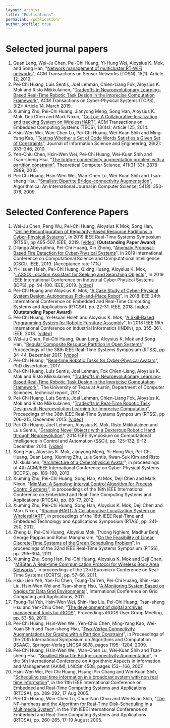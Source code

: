 ```yaml
---
layout: archive
title: "Publications"
permalink: /publication/
author_profile: true
---
```


# Selected journal papers

1. Quan Leng, Wei-Ju Chen, Pei-Chi Huang, Yi-Hung Wei, Aloysius K. Mok, and Song Han, "[Network management of multicluster RT-WiFi networks](https://dl.acm.org/citation.cfm?id=3283451)", ACM Transactions on Sensor Networks (TOSN), 15(1): Article 12, 2019.
1. Pei-Chi Huang, Luis Sentis, Joel Lehman, Chien-Liang Fok, Aloysius K. Mok and Risto Miikkulainen, "[Tradeoffs in Neuroevolutionary Learning-Based Real-Time Robotic Task Design in the Imprecise Computation Framework](https://dl.acm.org/citation.cfm?doid=3284746.3178903)", ACM Transactions on Cyber-Physical Systems (TCPS), 3(2): Article 14, March 2019.
1. Xiuming Zhu, Pei-Chi Huang, Jianyong Meng, Song Han, Aloysius K. Mok, Deji Chen and Mark Nixon, "[ColLoc: A Collaborative localization and tracking System on WirelessHART](https://dl.acm.org/citation.cfm?id=2584656&dl=ACM&coll=DL)", ACM Transactions on Embedded Computing Systems (TECS), 13(4s): Article 125, 2014.
1. Hsin-Wen Wei, Wan-Chen Lu, Pei-Chi Huang, Wei-Kuan Shih and Ming-Yang Kao, "[Testing Whether a Set of Code Words Satisfies a Given Set of Constraints](https://www.iis.sinica.edu.tw/page/jise/2010/201003_01.pdf)", Journal of Information Science and Engineering, 26(2): 333–346, 2010.
1. Yen-Chiu Chen, Hsin-Wen Wei, Pei-Chi Huang, Wei-Kuan Shih and Tsan-sheng Hsu, "[The bridge-connectivity augmentation problem with a partition constraint](https://www.sciencedirect.com/science/article/pii/S0304397510002148)", Theoretical Computer Science, 411(31-33): 2878-2889, 2010.
1. Pei-Chi Huang, Hsin-Wen Wei, Wan-Chen Lu, Wei-Kuan Shih and Tsan-sheng Hsu, "[Smallest Bipartite Bridge-connectivity Augmentation](https://link.springer.com/article/10.1007/s00453-007-9127-1)", Algorithmica: An International Journal in Computer Science, 54(3): 353-378, 2009.

# Selected Conference Papers

1. Wei-Ju Chen, Peng Wu, Pei-Chi Huang, Aloysius K Mok, Song Han, "[Online Reconfiguration of Regularity-Based Resource Partitions in Cyber-Physical Systems](https://ieeexplore.ieee.org/abstract/document/9052168)", In 2019 IEEE Real-Time Systems Symposium (RTSS), pp 495-507. IEEE, 2019. [[video](https://www.youtube.com/watch?v=8b-MMP3-cug)] **(Outstanding Paper Award)**
1. Dilanga Abeyrathna, Pei-Chi Huang, Xin Zhong, "[Anomaly Proposal-Based Fire Detection for Cyber-Physical Systems](https://ieeexplore.ieee.org/abstract/document/9071185)", In 2019 International Conference on Computational Science and Computational Intelligence (CSCI). IEEE, 2019. (Acceptance rate 17%)
1. Yi-Hsuan Hsieh, Pei-Chi Huang, Qixing Huang, Aloysius K. Mok, "[LASSO: Location Assistant for Seeking and Searching Objects](https://ieeexplore.ieee.org/abstract/document/8780249/)", In 2019 IEEE International Conference on Industrial Cyber Physical Systems (ICPS), pp. 94-100. IEEE, 2019. [[video](https://www.cs.utexas.edu/~yihsuan/lasso_icps2019.mp4)]
1. Pei-Chi Huang and Aloysius K. Mok, "[A Case Study of Cyber-Physical System Design: Autonomous Pick-and-Place Robot](https://ieeexplore.ieee.org/abstract/document/8607230)", In 2018 IEEE 24th International Conference on Embedded and Real-Time Computing Systems and Applications (RTCSA), pp. 22-31. IEEE, 2018. [[video](http://www.cs.utexas.edu/~peggy/apc.html)] **(Outstanding Paper Award)**
1. Pei-Chi Huang, Yi-Hsuan Hsieh and Aloysius K. Mok, "[A Skill-Based Programming System for Robotic Furniture Assembly](https://ieeexplore.ieee.org/abstract/document/8472030)", In 2018 IEEE 16th International Conference on Industrial Informatics (INDIN), pp. 355-361. IEEE, 2018. [[video](http://www.cs.utexas.edu/~peggy/skills-based.html)]
1. Wei-Ju Chen, Pei-Chi Huang, Quan Leng, Aloysius K. Mok and Song Han, "[Regular Composite Resource Partition in Open Systems](https://ieeexplore.ieee.org/document/8277278)", Proceedings of the 38th IEEE Real-Time Systems Symposium (RTSS), pp 34-44, December 2017. [[video](http://www.cs.utexas.edu/~peggy/car_v1.html)]
1. Pei-Chi Huang, "[Real-time Robotic Tasks for Cyber-Physical Avatars](https://repositories.lib.utexas.edu/handle/2152/62985)", PhD dissertation, 2017.
1. Pei-Chi Huang, Luis Sentis, Joel Lehman, Fok Chien-Liang, Aloysius K. Mok and Risto Miikkulainen, "[Tradeoffs in Neuroevolutionary Learning-Based Real-Time Robotic Task Design in the Imprecise Computation Framework](http://www.cs.utexas.edu/~peggy/techReport201701.pdf)", The University of Texas at Austin, Department of Computer Sciences, technical report, 2017.
1. Pei-Chi Huang, Luis Sentis, Joel Lehman, Chien-Liang Fok, Aloysius K. Mok and Risto Miikkulainen, "[Tradeoffs in Real-Time Robotic Task Design with Neuroevolution Learning for Imprecise Computation](https://ieeexplore.ieee.org/document/7383578?reload=true)", Proceedings of the 36th IEEE Real-Time Systems Symposium (RTSS), pp 206–215, December 2015. [[video](http://www.cs.utexas.edu/~peggy/rtss2015.html)]
1. Pei-Chi Huang, Joel Lehman, Aloysius K. Mok, Risto Miikkulainen and Luis Sentis, "[Grasping Novel Objects with a Dexterous Robotic Hand through Neuroevolution](http://nn.cs.utexas.edu/?huang:ssci14)", 2014 IEEE Symposium on Computational Intelligence in Control and Automation (SSCI), pp. 125–132, 9–12 December 2014. [[video](http://www.cs.utexas.edu/~peggy/ssci2014.html)]
1. Song Han, Aloysius K. Mok, Jianyong Meng, Yi-Hung Wei, Pei-Chi Huang, Quan Leng, Xiuming Zhu, Luis Sentis, Kwan-Suk Kim and Risto Miikkulainen, "[Architecture of a Cyberphysical Avatar](https://dl.acm.org/citation.cfm?id=2502550)", in proceedings of 4th ACM/IEEE International Conference on Cyber-Physical Systems (ICCPS), pp. 189–198, 2013.
1. Xiuming Zhu, Pei-Chi Huang, Song Han, Al Mok, Deji Chen and Mark Nixon, "[MinMax: A Sampling Interval Control Algorithm for Process Control Systems](http://ieeexplore.ieee.org/document/6301558/?tp=&arnumber=6301558)", in proceedings of the 18th IEEE International Conference on Embedded and Real-Time Computing Systems and Applications (RTCSA), pp. 68–77, 2012.
1. Xiuming Zhu, Pei-Chi Huang, Song Han, Aloysius K. Mok, Deji Chen and Mark Nixon, "[RoamingHART: A Collaborative Localization System on WirelessHART](http://engr.uconn.edu/~song/paper/rtas12.pdf)", in proceedings of the 18th IEEE Real-Time and Embedded Technology and Applications Symposium (RTAS), pp. 241–250, 2012.
1. Zheng Li, Pei-Chi Huang, Aloysius Mok, Truong Nghiem, Madhur Behl, George Pappas and Rahul Mangharam, "[On the Feasibility of Linear Discrete-Time Systems of the Green Scheduling Problem](http://ieeexplore.ieee.org/document/6121447/)", in proceedings of the 32nd IEEE Real-Time Systems Symposium (RTSS), pp. 295–304, 2011.
1. Xiuming Zhu, Song Han, Pei-Chi Huang, Aloysius K. Mok and Deji Chen, "[MBStar: A Real-time Communication Protocol for Wireless Body Area Networks](http://ieeexplore.ieee.org/document/6001646/)", in proceedings of the 23rd Euromicro Conference on Real-Time Systems (ECRTS), pp. 57–66, 2011.
1. Hsiu-Lien Yeh, Yan-Fu Chen, Tsung-Tai Yeh, Pei-Chi Huang, Shin-Hao Liu, Hsin-Wen Wei and Tsan-sheng Hsu, "[A Monitoring System Based on Nagios for Data Grid Environments](http://citeseerx.ist.psu.edu/viewdoc/download?doi=10.1.1.476.3824&rep=rep1&type=pdf)", International Conference on Grid Computing and Applications, 2011.
1. Tsung-Tai Yeh, Hsin-Wen Wei, Shin-Hao Liu, Pei-Chi Huang, Tsan-sheng Hsu and Yen-Chiu Chen, "[The development of digital archives management tools for iRODS](https://irods.org/uploads/2010/Yeh-Digital_Archives_Management-paper.pdf)", Proceedings iRODS User Group Meeting, pp. 53-58, 2010.
1. Pei-Chi Huang, Hsin-Wen Wei, Yen-Chiu Chen, Ming-Yang Kao, Wei-Kuan Shih and Tsan-sheng Hsu, "[Two-Vertex Connectivity Augmentations for Graphs with a Partition Constraint](http://link.springer.com/chapter/10.1007%2F978-3-642-10631-6_120#page-1)", in Proceedings of the 20th International Symposium on Algorithms and Computation (ISAAC), Springer-Verlag LNCS# 5878, pages 1195--1204, 2009.
1. Pei-Chi Huang, Hsin-Wen Wei, Wan-Chen Lu, Wei-Kuan Shih and Tsan-sheng Hsu, "[Smallest Bipartite Bridge-connectivity Augmentation](http://link.springer.com/chapter/10.1007%2F978-3-540-72870-2_15)", in the 3th International Conference on Algorithmic Aspects in Information and Management (AAIM), LNCS# 4508, pages 153--166, 2007.
1. Hsin-Wen Wei, Pei-Chi Huang, Hsung-Pin Chang and Wei-Kuan Shih, "[Scheduling real time information in a broadcast system with non real time information](http://ieeexplore.ieee.org/document/1541096/)", in the 11th IEEE International Conference on Embedded and Real-Time Computing Systems and Applications (RTCSA), pp. 289-292, 17 Aug 2005.
1. Pei-Chi Huang, Wan-Chen Lu, Chun-Nan Chou and Wei-Kuan Shih, "[The NP-hardness and the Algorithm for Real-Time Disk-Scheduling in a Multimedia System](http://ieeexplore.ieee.org/document/1541090/)", in the 11th IEEE International Conference on Embedded and Real-Time Computing Systems and Applications (RTCSA), pp. 260-265, 17-19 August 2005.
